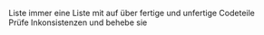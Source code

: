 Liste immer eine Liste mit auf über fertige und unfertige Codeteile  
Prüfe Inkonsistenzen und behebe sie  
